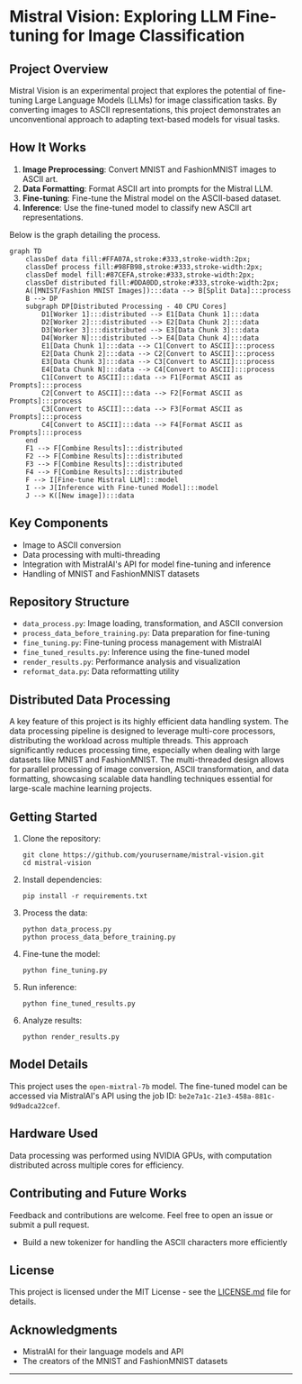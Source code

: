 # Mistral Vision: Exploring LLM Fine-tuning for Image Classification

## Project Overview

Mistral Vision is an experimental project that explores the potential of fine-tuning Large Language Models (LLMs) for image classification tasks. By converting images to ASCII representations, this project demonstrates an unconventional approach to adapting text-based models for visual tasks.

## How It Works

1. **Image Preprocessing**: Convert MNIST and FashionMNIST images to ASCII art.
2. **Data Formatting**: Format ASCII art into prompts for the Mistral LLM.
3. **Fine-tuning**: Fine-tune the Mistral model on the ASCII-based dataset.
4. **Inference**: Use the fine-tuned model to classify new ASCII art representations.

Below is the graph detailing the process.

```mermaid
graph TD
    classDef data fill:#FFA07A,stroke:#333,stroke-width:2px;
    classDef process fill:#98FB98,stroke:#333,stroke-width:2px;
    classDef model fill:#87CEFA,stroke:#333,stroke-width:2px;
    classDef distributed fill:#DDA0DD,stroke:#333,stroke-width:2px;
    A([MNIST/Fashion MNIST Images]):::data --> B[Split Data]:::process
    B --> DP
    subgraph DP[Distributed Processing - 40 CPU Cores]
        D1[Worker 1]:::distributed --> E1[Data Chunk 1]:::data
        D2[Worker 2]:::distributed --> E2[Data Chunk 2]:::data
        D3[Worker 3]:::distributed --> E3[Data Chunk 3]:::data
        D4[Worker N]:::distributed --> E4[Data Chunk 4]:::data
        E1[Data Chunk 1]:::data --> C1[Convert to ASCII]:::process
        E2[Data Chunk 2]:::data --> C2[Convert to ASCII]:::process
        E3[Data Chunk 3]:::data --> C3[Convert to ASCII]:::process
        E4[Data Chunk N]:::data --> C4[Convert to ASCII]:::process
        C1[Convert to ASCII]:::data --> F1[Format ASCII as Prompts]:::process
        C2[Convert to ASCII]:::data --> F2[Format ASCII as Prompts]:::process
        C3[Convert to ASCII]:::data --> F3[Format ASCII as Prompts]:::process
        C4[Convert to ASCII]:::data --> F4[Format ASCII as Prompts]:::process
    end
    F1 --> F[Combine Results]:::distributed
    F2 --> F[Combine Results]:::distributed
    F3 --> F[Combine Results]:::distributed
    F4 --> F[Combine Results]:::distributed
    F --> I[Fine-tune Mistral LLM]:::model
    I --> J[Inference with Fine-tuned Model]:::model
    J --> K([New image]):::data

```

## Key Components

- Image to ASCII conversion
- Data processing with multi-threading
- Integration with MistralAI's API for model fine-tuning and inference
- Handling of MNIST and FashionMNIST datasets

## Repository Structure

- `data_process.py`: Image loading, transformation, and ASCII conversion
- `process_data_before_training.py`: Data preparation for fine-tuning
- `fine_tuning.py`: Fine-tuning process management with MistralAI
- `fine_tuned_results.py`: Inference using the fine-tuned model
- `render_results.py`: Performance analysis and visualization
- `reformat_data.py`: Data reformatting utility

## Distributed Data Processing
A key feature of this project is its highly efficient data handling system. The data processing pipeline is designed to leverage multi-core processors, distributing the workload across multiple threads. This approach significantly reduces processing time, especially when dealing with large datasets like MNIST and FashionMNIST. The multi-threaded design allows for parallel processing of image conversion, ASCII transformation, and data formatting, showcasing scalable data handling techniques essential for large-scale machine learning projects.


## Getting Started

1. Clone the repository:
   ```
   git clone https://github.com/yourusername/mistral-vision.git
   cd mistral-vision
   ```

2. Install dependencies:
   ```
   pip install -r requirements.txt
   ```

3. Process the data:
   ```
   python data_process.py
   python process_data_before_training.py
   ```

4. Fine-tune the model:
   ```
   python fine_tuning.py
   ```

5. Run inference:
   ```
   python fine_tuned_results.py
   ```

6. Analyze results:
   ```
   python render_results.py
   ```

## Model Details

This project uses the `open-mixtral-7b` model. The fine-tuned model can be accessed via MistralAI's API using the job ID: `be2e7a1c-21e3-458a-881c-9d9adca22cef`.

## Hardware Used

Data processing was performed using NVIDIA GPUs, with computation distributed across multiple cores for efficiency.

## Contributing and Future Works

Feedback and contributions are welcome. Feel free to open an issue or submit a pull request.

- Build a new tokenizer for handling the ASCII characters more efficiently

## License

This project is licensed under the MIT License - see the [LICENSE.md](LICENSE.md) file for details.

## Acknowledgments

- MistralAI for their language models and API
- The creators of the MNIST and FashionMNIST datasets

---
